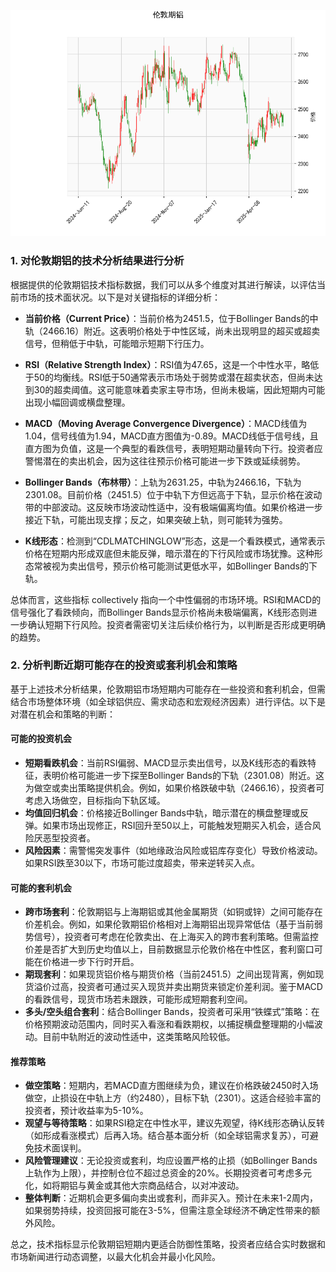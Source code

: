 ![图](Alum.png)

### 1. 对伦敦期铝的技术分析结果进行分析

根据提供的伦敦期铝技术指标数据，我们可以从多个维度对其进行解读，以评估当前市场的技术面状况。以下是对关键指标的详细分析：

- **当前价格（Current Price）**：当前价格为2451.5，位于Bollinger Bands的中轨（2466.16）附近。这表明价格处于中性区域，尚未出现明显的超买或超卖信号，但稍低于中轨，可能暗示短期下行压力。

- **RSI（Relative Strength Index）**：RSI值为47.65，这是一个中性水平，略低于50的均衡线。RSI低于50通常表示市场处于弱势或潜在超卖状态，但尚未达到30的超卖阈值。这可能意味着卖家主导市场，但尚未极端，因此短期内可能出现小幅回调或横盘整理。

- **MACD（Moving Average Convergence Divergence）**：MACD线值为1.04，信号线值为1.94，MACD直方图值为-0.89。MACD线低于信号线，且直方图为负值，这是一个典型的看跌信号，表明短期动量转向下行。投资者应警惕潜在的卖出机会，因为这往往预示价格可能进一步下跌或延续弱势。

- **Bollinger Bands（布林带）**：上轨为2631.25，中轨为2466.16，下轨为2301.08。目前价格（2451.5）位于中轨下方但远高于下轨，显示价格在波动带的中部波动。这反映市场波动性适中，没有极端偏离均值。如果价格进一步接近下轨，可能出现支撑；反之，如果突破上轨，则可能转为强势。

- **K线形态**：检测到“CDLMATCHINGLOW”形态，这是一个看跌模式，通常表示价格在短期内形成双底但未能反弹，暗示潜在的下行风险或市场犹豫。这种形态常被视为卖出信号，预示价格可能测试更低水平，如Bollinger Bands的下轨。

总体而言，这些指标 collectively 指向一个中性偏弱的市场环境。RSI和MACD的信号强化了看跌倾向，而Bollinger Bands显示价格尚未极端偏离，K线形态则进一步确认短期下行风险。投资者需密切关注后续价格行为，以判断是否形成更明确的趋势。

### 2. 分析判断近期可能存在的投资或套利机会和策略

基于上述技术分析结果，伦敦期铝市场短期内可能存在一些投资和套利机会，但需结合市场整体环境（如全球铝供应、需求动态和宏观经济因素）进行评估。以下是对潜在机会和策略的判断：

#### **可能的投资机会**
- **短期看跌机会**：当前RSI偏弱、MACD显示卖出信号，以及K线形态的看跌特征，表明价格可能进一步下探至Bollinger Bands的下轨（2301.08）附近。这为做空或卖出策略提供机会。例如，如果价格跌破中轨（2466.16），投资者可考虑入场做空，目标指向下轨区域。
- **均值回归机会**：价格接近Bollinger Bands中轨，暗示潜在的横盘整理或反弹。如果市场出现修正，RSI回升至50以上，可能触发短期买入机会，适合风险厌恶型投资者。
- **风险因素**：需警惕突发事件（如地缘政治风险或铝库存变化）导致价格波动。如果RSI跌至30以下，市场可能过度超卖，带来逆转买入点。

#### **可能的套利机会**
- **跨市场套利**：伦敦期铝与上海期铝或其他金属期货（如铜或锌）之间可能存在价差机会。例如，如果伦敦期铝价格相对上海期铝出现异常低估（基于当前弱势信号），投资者可考虑在伦敦卖出、在上海买入的跨市套利策略。但需监控价差是否扩大到历史均值以上，目前数据显示伦敦价格在中性区，套利窗口可能在价格进一步下行时开启。
- **期现套利**：如果现货铝价格与期货价格（当前2451.5）之间出现背离，例如现货溢价过高，投资者可通过买入现货并卖出期货来锁定价差利润。鉴于MACD的看跌信号，现货市场若未跟跌，可能形成短期套利空间。
- **多头/空头组合套利**：结合Bollinger Bands，投资者可采用“铁蝶式”策略：在价格预期波动范围内，同时买入看涨和看跌期权，以捕捉横盘整理期的小幅波动。目前中轨附近的波动性适中，这类策略风险较低。

#### **推荐策略**
- **做空策略**：短期内，若MACD直方图继续为负，建议在价格跌破2450时入场做空，止损设在中轨上方（约2480），目标下轨（2301）。这适合经验丰富的投资者，预计收益率为5-10%。
- **观望与等待策略**：如果RSI稳定在中性水平，建议先观望，待K线形态确认反转（如形成看涨模式）后再入场。结合基本面分析（如全球铝需求复苏），可避免技术面误判。
- **风险管理建议**：无论投资或套利，均应设置严格的止损（如Bollinger Bands上轨作为上限），并控制仓位不超过总资金的20%。长期投资者可考虑多元化，如将期铝与黄金或其他大宗商品结合，以对冲波动。
- **整体判断**：近期机会更多偏向卖出或套利，而非买入。预计在未来1-2周内，如果弱势持续，投资回报可能在3-5%，但需注意全球经济不确定性带来的额外风险。

总之，技术指标显示伦敦期铝短期内更适合防御性策略，投资者应结合实时数据和市场新闻进行动态调整，以最大化机会并最小化风险。